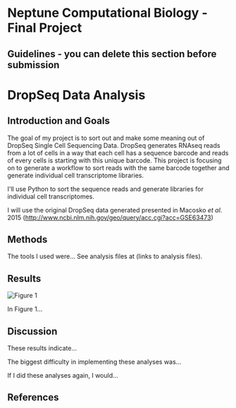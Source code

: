 # Neptune Computational Biology - Final Project

## Guidelines - you can delete this section before submission

# DropSeq Data Analysis

## Introduction and Goals

The goal of my project is to sort out and make some meaning out of DropSeq Single Cell Sequencing Data.
DropSeq generates RNAseq reads from a lot of cells in a way that each cell has a sequence barcode and reads of every cells is starting with this unique barcode. This project is focusing on to generate a workflow to sort reads with the same barcode together and generate individual cell transcriptome libraries. 

I'll use Python to sort the sequence reads and generate libraries for individual cell transcriptomes.

I will use the original DropSeq data generated presented in Macosko _et al_. 2015 (http://www.ncbi.nlm.nih.gov/geo/query/acc.cgi?acc=GSE63473)


## Methods

The tools I used were... See analysis files at (links to analysis files).

## Results

![Figure 1](./Figure1.png?raw=true)

In Figure 1...

## Discussion

These results indicate...

The biggest difficulty in implementing these analyses was...

If I did these analyses again, I would...

## References


